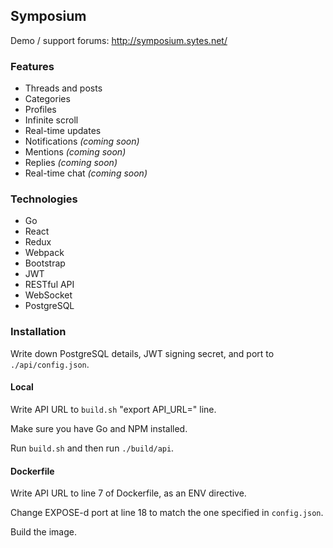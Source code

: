 ## Symposium

Demo / support forums: http://symposium.sytes.net/
### Features
- Threads and posts
- Categories
- Profiles
- Infinite scroll
- Real-time updates
- Notifications *(coming soon)*
- Mentions *(coming soon)*
- Replies *(coming soon)*
- Real-time chat *(coming soon)*
### Technologies
- Go
- React
- Redux
- Webpack
- Bootstrap
- JWT
- RESTful API
- WebSocket
- PostgreSQL
### Installation
Write down PostgreSQL details, JWT signing secret, and port to `./api/config.json`.

#### Local
Write API URL to `build.sh` "export API_URL=" line.

Make sure you have Go and NPM installed.

Run `build.sh` and then run `./build/api`.

#### Dockerfile
Write API URL to line 7 of Dockerfile, as an ENV directive.

Change EXPOSE-d port at line 18 to match the one specified in `config.json`.

Build the image.
